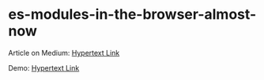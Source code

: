 # es-modules-in-the-browser-almost-now

Article on Medium: [Hypertext Link](https://medium.com/@dmnsgn/es-modules-in-the-browser-almost-now-3638ffafdc68)

Demo: [Hypertext Link](https://dmnsgn.github.io/es-modules-in-the-browser-almost-now/)

